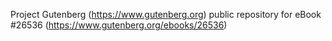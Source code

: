 Project Gutenberg (https://www.gutenberg.org) public repository for eBook #26536 (https://www.gutenberg.org/ebooks/26536)
